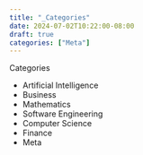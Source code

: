 ```yaml
---
title: "_Categories"
date: 2024-07-02T10:22:00-08:00
draft: true
categories: ["Meta"]
---
```


Categories

- Artificial Intelligence
- Business
- Mathematics
- Software Engineering
- Computer Science
- Finance
- Meta